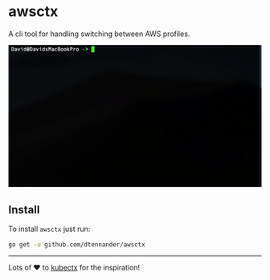 awsctx
======
A cli tool for handling switching between AWS profiles.

![info-video](docs/awsctx.gif)

Install
-------
To install `awsctx` just run:
```bash
go get -u github.com/dtennander/awsctx
```

----
Lots of ❤️ to [kubectx](https://github.com/ahmetb/kubectx) for the inspiration!
